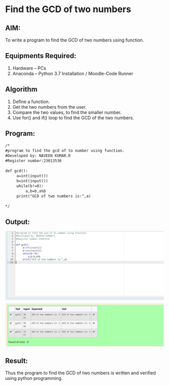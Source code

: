 # Find the GCD of two numbers

## AIM:
To write a program to find the GCD of two numbers using function.

## Equipments Required:
1. Hardware – PCs
2. Anaconda – Python 3.7 Installation / Moodle-Code Runner

## Algorithm
1. Define a function.
2. Get the two numbers from the user.
3. Compare the two values, to find the smaller number.
4. Use for() and if() loop to find the GCD of the two numbers.

## Program:
```
/*
#program to find the gcd of to number using function.
#Developed by: NAVEEN KUMAR.R
#Register number:23013536

def gcd():
     a=int(input())
     b=int(input())
     while(b!=0):
         a,b=b,a%b
     print("GCD of two numbers is:",a)

*/
```

## Output:
![Alt text](image.png)


## Result:
Thus the program to find the GCD of two numbers is written and verified using python programming.
